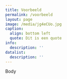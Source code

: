 ```yaml
---
title: Voorbeeld
permalink: /voorbeeld
layout: page
image: /media/jg4eCUo.jpg
caption:
  align: bottom left
  quote: Dit is een quote
info:
  description: ''
datalist:
  description: ''
---
```

Body
